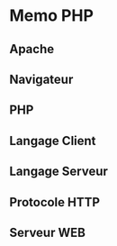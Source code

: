 # Memo PHP

## Apache

## Navigateur

## PHP

## Langage Client

## Langage Serveur

## Protocole HTTP

## Serveur WEB
